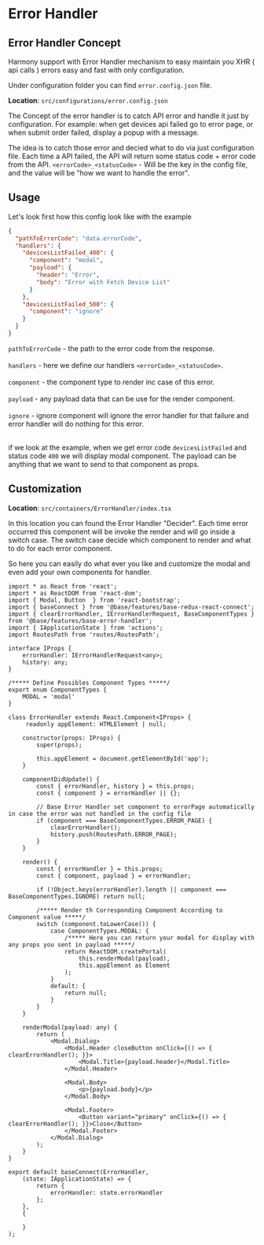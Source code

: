 

# Error Handler

## Error Handler Concept
 
Harmony support with Error Handler mechanism to easy maintain you XHR ( api calls ) errors easy and fast with only configuration.

Under configuration folder you can find `error.config.json` file.
 
<b>Location</b>: `src/configurations/error.config.json`

The Concept of the error handler is to catch API error and handle it just by configuration.
For example: when get devices api failed go to error page, or when submit order failed, display a popup with a message.

The idea is to catch those error and decied what to do via just configuration file.
Each time a API failed, the API will return some status code + error code from the API.
`<errorCode>_<statusCode>` - Will be the key in the config file, and the value will be "how we want to handle the error".

## Usage

Let's look first how this config look like with the example<br/>

```json
{
  "pathToErrorCode": "data.errorCode",
  "handlers": {
    "devicesListFailed_400": {
      "component": "modal",
      "payload": {
        "header": "Error",
        "body": "Error with Fetch Device List"
      }
    },
    "devicesListFailed_500": {
      "component": "ignore"
    }
  }
}
```

`pathToErrorCode` - the path to the error code from the response.<br /><br />
`handlers` - here we define our handlers `<errorCode>_<statusCode>`.<br /><br />
`component` - the component type to render inc case of this error.<br /><br />
`payload` - any payload data that can be use for the render component.<br /><br />
`ignore` - ignore component will ignore the error handler for that failure and error handler will do nothing for this error.<br /><br />

if we look at the example, when we get error code `devicesListFailed` and status code `400` we will display modal component.
The payload can be anything that we want to send to that component as props.

## Customization

<b>Location</b>: `src/containers/ErrorHandler/index.tsx`

In this location you can found the Error Handler "Decider".
Each time error occurred this component will be invoke the render and will go inside a switch case.
The switch case decide which component to render and what to do for each error component.

So here you can easily do what ever you like and customize the modal and even add your own components for handler.

```JS
import * as React from 'react';
import * as ReactDOM from 'react-dom';
import { Modal, Button  } from 'react-bootstrap';
import { baseConnect } from '@base/features/base-redux-react-connect';
import { clearErrorHandler, IErrorHandlerRequest, BaseComponentTypes } from '@base/features/base-error-handler';
import { IApplicationState } from 'actions';
import RoutesPath from 'routes/RoutesPath';

interface IProps {
    errorHandler: IErrorHandlerRequest<any>;
    history: any;
}

/***** Define Possibles Component Types *****/
export enum ComponentTypes {
    MODAL = 'modal'
}

class ErrorHandler extends React.Component<IProps> {
     readonly appElement: HTMLElement | null;

    constructor(props: IProps) {
        super(props);

        this.appElement = document.getElementById('app');
    }

    componentDidUpdate() {
        const { errorHandler, history } = this.props;
        const { component } = errorHandler || {};

        // Base Error Handler set component to errorPage automatically in case the error was not handled in the config file
        if (component === BaseComponentTypes.ERROR_PAGE) {
            clearErrorHandler();
            history.push(RoutesPath.ERROR_PAGE);
        }
    }

    render() {
        const { errorHandler } = this.props;
        const { component, payload } = errorHandler;

        if (!Object.keys(errorHandler).length || component === BaseComponentTypes.IGNORE) return null;

        /***** Render th Corresponding Component According to Component value *****/
        switch (component.toLowerCase()) {
            case ComponentTypes.MODAL: {
                /***** Here you can return your modal for display with any props you sent in payload *****/
                return ReactDOM.createPortal(
                    this.renderModal(payload),
                    this.appElement as Element
                );
            }
            default: {
                return null;
            }
        }
    }

    renderModal(payload: any) {
        return (
            <Modal.Dialog>
                <Modal.Header closeButton onClick={() => { clearErrorHandler(); }}>
                    <Modal.Title>{payload.header}</Modal.Title>
                </Modal.Header>

                <Modal.Body>
                    <p>{payload.body}</p>
                </Modal.Body>

                <Modal.Footer>
                    <Button variant="primary" onClick={() => { clearErrorHandler(); }}>Close</Button>
                </Modal.Footer>
            </Modal.Dialog>
        );
    }
}

export default baseConnect(ErrorHandler,
    (state: IApplicationState) => {
        return {
            errorHandler: state.errorHandler
        };
    },
    {

    }
);
```
